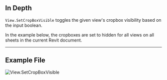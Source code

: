 ## In Depth
`View.SetCropBoxVisible` toggles the given view's cropbox visibility based on the input boolean.

In the example below, the cropboxes are set to hidden for all views on all sheets in the current Revit document.
___
## Example File

![View.SetCropBoxVisible](./Revit.Elements.Views.View.SetCropBoxVisible_img.jpg)

